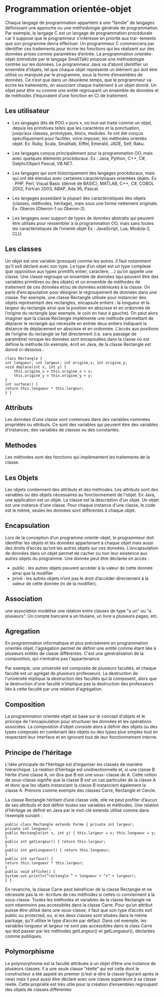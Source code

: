 # Programmation orientée-objet

Chaque langage de programmation appartient à une “famille” de langages définissant une approche ou une méthodologie générale de programmation. Par exemple, le langage C est un langage de programmation procédurale car il suppose que le programmeur s’intéresse en priorité aux trai- tements que son programme devra effectuer. Un programmeur C commencera par identifier ces traitements pour écrire les fonctions qui les réalisent sur des données prises comme paramètres d’entrée.
La programmation orientée-objet (introduite par le langage SmallTalk) propose une méthodologie centrée sur les données. Le programmeur Java va d’abord identifier un ensemble d’objets, tel que chaque objet représente un élément qui doit être utilisé ou manipulé par le programme, sous la forme d’ensembles de données. Ce n’est que dans un deuxième temps, que le programmeur va écrire les traitements, en associant chaque traitement à un objet donné. Un objet peut être vu comme une entité regroupant un ensemble de données et de méthodes (l’équivalent d’une fonction en C) de traitement.

## Les utilisateur
- Les langages dits de POO « purs », où tout est traité comme un objet, depuis les primitives telles que les caractères et la ponctuation, jusqu’aux classes, prototypes, blocs, modules. Ils ont été conçus spécifiquement pour faciliter, voire imposer, les méthodes orientés objet.  Ex: Ruby, Scala, Smalltalk, Eiffel, Emerald, JADE, Self, Raku.

 - Les langages conçus principalement pour la programmation OO, mais avec quelques éléments procéduraux. Ex : Java, Python, C++, C#, Delphi/Object Pascal, VB.NET.

- Les langages qui sont historiquement des langages procéduraux, mais qui ont été étendus avec certaines caractéristiques orientées objets. Ex : PHP, Perl, Visual Basic (dérivé de BASIC), MATLAB, C++, C#, COBOL 2002, Fortran 2003, ABAP, Ada 95, Pascal.

- Les langages possédant la plupart des caractéristiques des objets (classes, méthodes, héritage), mais sous une forme nettement originale. Ex: Oberon (Oberon-1 ou Oberon-2).

- Les langages avec support de types de données abstraits qui peuvent être utilisés pour ressembler à la programmation OO, mais sans toutes les caractéristiques de l’orienté  objet Ex : JavaScript, Lua, Modula-2, CLU.

## Les classes

Un objet est une variable (presque) comme les autres. Il faut notamment qu’il soit déclaré avec son type. Le type d’un objet est un type complexe (par opposition aux types primitifs entier, caractère, ...) qu’on appelle une classe.
Une classe regroupe un ensemble de données (qui peuvent être des variables primitives ou des objets) et un ensemble de méthodes de traitement de ces données et/ou de données extérieures à la classe. On parle d’encapsulation pour désigner le regroupement de données dans une classe.
Par exemple, une classe Rectangle utilisée pour instancier des objets représentant des rectangles, encapsule entiers : la longueur et la largeur du rectangle ainsi que la position en abscisse et en ordonnée de l’origine du rectangle (par exemple, le coin en haut à gauche). On peut alors imaginer que la classe Rectangle implémente une méthode permettant de déplacer le rectangle qui nécessite en entrée deux entiers indiquant la distance de déplacement en abscisse et en ordonnée. L’accès aux positions de l’origine du rectangle se fait directement (i.e. sans passage de paramètre) lorsque les données sont encapsulées dans la classe où est définie la méthode.Un exemple, écrit en Java, de la classe Rectangle est donné ci-dessous :

```
class Rectangle {
int longueur; int largeur; int origine_x; int origine_y;
void deplace(int x, int y) { 
    this.origine_x = this.origine_x + x; 
    this.origine_y = this.origine_y + y;
}
int surface() {
return this.longueur * this.largeur;
} }
```
## Attributs
Les données d'une classe sont contenues dans des variables nommées propriétés ou attributs. Ce sont des variables qui peuvent être des variables d'instances, des variables de classes ou des constantes.

## Methodes
Les méthodes sont des fonctions qui implémentent les traitements de la classe.
## Les Objets

Les objets contiennent des attributs et des méthodes. Les attributs sont des variables ou des objets nécessaires au fonctionnement de l'objet. En Java, une application est un objet. La classe est la description d'un objet. Un objet est une instance d'une classe. Pour chaque instance d'une classe, le code est le même, seules les données sont différentes à chaque objet.

## Encapsulation

Lors de la conception d’un programme orienté-objet, le programmeur doit identifier les objets et les données appartenant à chaque objet mais aussi des droits d’accès qu’ont les autres objets sur ces données. L’encapsulation de données dans un objet permet de cacher ou non leur existence aux autres objets du programme. Une donnée peut être déclarée en accès :
- public : les autres objets peuvent accéder à la valeur de cette donnée ainsi que la modifier
- privé : les autres objets n’ont pas le droit d’accéder directement à la valeur de cette donnée (ni de la modifier).

## Association
une association modélise une relation entre classes de type "a un" ou "a plusieurs". Un compte bancaire a un titulaire, un livre a plusieurs pages, etc.

## Agregation

En programmation informatique et plus précisément en programmation orientée objet, l'agrégation permet de définir une entité comme étant liée à plusieurs entités de classe différentes. C'est une généralisation de la composition, qui n’entraîne pas l'appartenance.

Par exemple, une université est composée de plusieurs facultés, et chaque faculté est un agrégat de plusieurs professeurs. La destruction de l'université implique la destruction des facultés qui la composent, alors que la destruction d'une faculté n'implique pas la destruction des professeurs liés à cette faculté par une relation d'agrégation. 

## Composition 

La programmation orientée objet se base sur le concept d'objets et le principe de l'encapsulation pour structurer les données et les opérations associées. La composition d'objet consiste alors à définir des objets ou des types composés en combinant des objets ou des types plus simples tout en respectant leur interface et en ignorant tout de leur fonctionnement interne.
 
 ## Principe de l’héritage
L’idée principale de l’héritage est d’organiser les classes de manière hiérarchique. La relation d’héritage est unidirectionnelle et, si une classe B hérite d’une classe A, on dira que B est une sous- classe de A. Cette notion de sous-classe signifie que la classe B est un cas particulier de la classe A et donc que les objets instanciant la classe B instancient également la classe A.
Prenons comme exemple des classes Carre, Rectangle et Cercle.

La classe Rectangle héritant d’une classe vide, elle ne peut profiter d’aucun de ses attributs et doit définir toutes ses variables et méthodes. Une relation d’héritage se définit en Java par le mot-clé extends utilisé comme dans l’exemple suivant :

```
public class Rectangle extends Forme { private int largeur;
private int longueur;
public Rectangle(int x, int y) { this.largeur = x; this.longueur = y;
}
public int getLargeur() { return this.largeur;
}
public int getLongueur() { return this.longueur;
}
public int surface() {
return this.longueur * this.largeur;
}
public void affiche() {
System.out.println(”rectangle ” + longueur + ”x” + largeur);
} }
```
En revanche, la classe Carre peut bénéficier de la classe Rectangle et ne nécessite pas la ré- écriture de ces méthodes si celles-ci conviennent à la sous-classe. Toutes les méthodes et variables de la classe Rectangle ne sont néanmoins pas accessibles dans la classe Carre. Pour qu’un attribut puisse être utilisé dans une sous-classe, il faut que son type d’accès soit public ou protected, ou, si les deux classes sont situées dans le même package, qu’il utilise le type d’accès par défaut. Dans cet exemple, les variables longueur et largeur ne sont pas accessibles dans la class Carre qui doit passer par les méthodes getLargeur() et getLongueur(), déclarées comme publiques.

## Polymorphisme
Le polymorphisme est la faculté attribuée à un objet d’être une instance de plusieurs classes. Il a une seule classe “réelle” qui est celle dont le constructeur a été appelé en premier (c’est-à-dire la classe figurant après le new) mais il peut aussi être déclaré avec une classe supérieure à sa classe réelle. Cette propriété est très utile pour la création d’ensembles regroupant des objets de classes différentes
